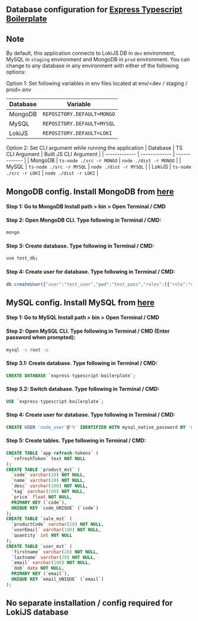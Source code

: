 ## Database configuration for [Express Typescript Boilerplate](https://github.com/akash-kansara/express-typescript-boilerplate)

## Note
By default, this application connects to LokiJS DB in `dev` environment, MySQL in `staging` environment and MongoDB in `prod` environment. You can change to any database in any environment with either of the following options:

Option 1: Set following variables in env files located at env/<dev / staging / prod>.env

| Database | Variable |
| ------------- | ------------- |
| MongoDB | `REPOSITORY.DEFAULT=MONGO` |
| MySQL | `REPOSITORY.DEFAULT=MYSQL` |
| LokiJS | `REPOSITORY.DEFAULT=LOKI` |

Option 2: Set CLI argument while running the application
| Database | TS CLI Argument | Built JS CLI Argument |
| ------------- | ------------- | ------------- |
| MongoDB | `ts-node ./src -r MONGO` | `node ./dist -r MONGO` |
| MySQL | `ts-node ./src -r MYSQL` | `node ./dist -r MYSQL` |
| LokiJS | `ts-node ./src -r LOKI` | `node ./dist -r LOKI` |

## MongoDB config. Install MongoDB from [here](https://docs.mongodb.com/manual/administration/install-community/)

#### Step 1: Go to MongoDB Install path > bin > Open Terminal / CMD

#### Step 2: Open MongoDB CLI. Type following in Terminal / CMD:
```bash
mongo
```

#### Step 3: Create database. Type following in Terminal / CMD:
```bash
use test_db;
```

#### Step 4: Create user for database. Type following in Terminal / CMD:
```javascript
db.createUser({"user":"test_user","pwd":"test_pass","roles":[{"role":"userAdmin","db":"test_db"}]});
```

##

## MySQL config. Install MySQL from [here](https://dev.mysql.com/downloads/installer/)

#### Step 1: Go to MySQL Install path > bin > Open Terminal / CMD

#### Step 2: Open MySQL CLI. Type following in Terminal / CMD (Enter password when prompted):
```bash
mysql -u root -p
```

#### Step 3.1: Create database. Type following in Terminal / CMD:
```sql
CREATE DATABASE `express-typescript-boilerplate`;
```

#### Step 3.2: Switch database. Type following in Terminal / CMD:
```sql
USE `express-typescript-boilerplate`;
```

#### Step 4: Create user for database. Type following in Terminal / CMD:
```sql
CREATE USER 'node_user'@'%' IDENTIFIED WITH mysql_native_password BY 'node_user';
```

#### Step 5: Create tables. Type following in Terminal / CMD:
```sql
CREATE TABLE `app-refresh-tokens` (
  `refreshToken` text NOT NULL
);
CREATE TABLE `product_mst` (
  `code` varchar(20) NOT NULL,
  `name` varchar(20) NOT NULL,
  `desc` varchar(100) NOT NULL,
  `tag` varchar(100) NOT NULL,
  `price` float NOT NULL,
  PRIMARY KEY (`code`),
  UNIQUE KEY `code_UNIQUE` (`code`)
);
CREATE TABLE `sale_mst` (
  `productCode` varchar(20) NOT NULL,
  `userEmail` varchar(100) NOT NULL,
  `quantity` int NOT NULL
);
CREATE TABLE `user_mst` (
  `firstname` varchar(20) NOT NULL,
  `lastname` varchar(20) NOT NULL,
  `email` varchar(100) NOT NULL,
  `dob` date NOT NULL,
  PRIMARY KEY (`email`),
  UNIQUE KEY `email_UNIQUE` (`email`)
);
```
##

## No separate installation / config required for LokiJS database